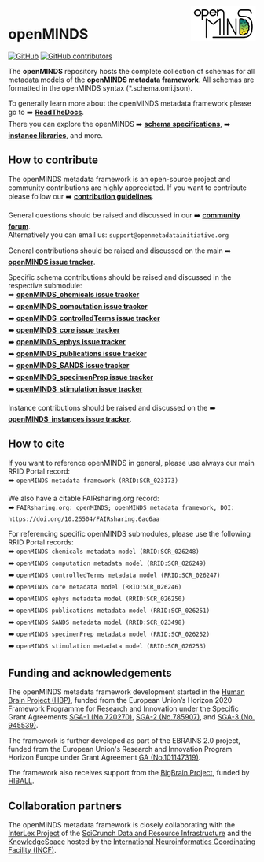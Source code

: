 <a href="/img/openMINDS_logo_light.png">
  <picture>
    <source media="(prefers-color-scheme: dark)" srcset="/img/openMINDS_logo_dark.png">
    <source media="(prefers-color-scheme: light)" srcset="/img/openMINDS_logo_light.png">
    <img alt="openMINDS" src="/img/openMINDS_logo_light.png" title="Logo created by Schlegel, Zehl, and Hagen Blixhavn." align="right" height="70">
  </picture>
</a>

# openMINDS

[![GitHub][license-shield]][license-url]
[![GitHub contributors][contributors-shield]][contributors-url]

The **openMINDS** repository hosts the complete collection of schemas for all metadata models of the **openMINDS metadata framework**. All schemas are formatted in the openMINDS syntax (*.schema.omi.json).

To generally learn more about the openMINDS metadata framework please go to :arrow_right: [**ReadTheDocs**][docu-url].  
There you can explore the openMINDS :arrow_right: [**schema specifications**][docu-schemas-url], :arrow_right: [**instance libraries**][docu-instances-url], and more.

## How to contribute

The openMINDS metadata framework is an open-source project and community contributions are highly appreciated. If you want to contribute please follow our :arrow_right: [**contribution guidelines**][contribution-url].

General questions should be raised and discussed in our :arrow_right: [**community forum**][community-forum].  
Alternatively you can email us: `support@openmetadatainitiative.org`

General contributions should be raised and discussed on the main :arrow_right: [**openMINDS issue tracker**][issuetracker-main].  

Specific schema contributions should be raised and discussed in the respective submodule:  
:arrow_right: [**openMINDS_chemicals issue tracker**][issuetracker-chemicals]  
:arrow_right: [**openMINDS_computation issue tracker**][issuetracker-computation]  
:arrow_right: [**openMINDS_controlledTerms issue tracker**][issuetracker-controlledTerms]  
:arrow_right: [**openMINDS_core issue tracker**][issuetracker-core]  
:arrow_right: [**openMINDS_ephys issue tracker**][issuetracker-ephys]  
:arrow_right: [**openMINDS_publications issue tracker**][issuetracker-publications]  
:arrow_right: [**openMINDS_SANDS issue tracker**][issuetracker-SANDS]  
:arrow_right: [**openMINDS_specimenPrep issue tracker**][issuetracker-specimenPrep]  
:arrow_right: [**openMINDS_stimulation issue tracker**][issuetracker-stimulation]  

Instance contributions should be raised and discussed on the :arrow_right: [**openMINDS_instances issue tracker**][issuetracker-instances].

## How to cite

If you want to reference openMINDS in general, please use always our main RRID Portal record:  
:arrow_right:  `openMINDS metadata framework (RRID:SCR_023173)`  

We also have a citable FAIRsharing.org record:  
:arrow_right: `FAIRsharing.org: openMINDS; openMINDS metadata framework, DOI: https://doi.org/10.25504/FAIRsharing.6ac6aa`

For referencing specific openMINDS submodules, please use the following RRID Portal records:  
:arrow_right:  `openMINDS chemicals metadata model (RRID:SCR_026248)`  
:arrow_right:  `openMINDS computation metadata model (RRID:SCR_026249)`  
:arrow_right:  `openMINDS controlledTerms metadata model (RRID:SCR_026247)`  
:arrow_right:  `openMINDS core metadata model (RRID:SCR_026246)`  
:arrow_right:  `openMINDS ephys metadata model (RRID:SCR_026250)`  
:arrow_right:  `openMINDS publications metadata model (RRID:SCR_026251)`  
:arrow_right:  `openMINDS SANDS metadata model (RRID:SCR_023498)`  
:arrow_right:  `openMINDS specimenPrep metadata model (RRID:SCR_026252)`  
:arrow_right:  `openMINDS stimulation metadata model (RRID:SCR_026253)`  


## Funding and acknowledgements

The openMINDS metadata framework development started in the [Human Brain Project (HBP)][hbp-website], funded from the European Union’s Horizon 2020 Framework Programme for Research and Innovation under the Specific Grant Agreements [SGA-1 (No.720270)][hbp-sga1-doi], [SGA-2 (No.785907)][hbp-sga2-doi], and [SGA-3 (No. 945539)][hbp-sga3-doi]. 

The framework is further developed as part of the EBRAINS 2.0 project, funded from the European Union's Research and Innovation Program Horizon Europe under Grant Agreement [GA (No.101147319)][ebrains2-doi].

The framework also receives support from the [BigBrain Project](https://bigbrainproject.org/), funded by [HIBALL][hiball-url].

## Collaboration partners

The openMINDS metadata framework is closely collaborating with the [InterLex Project][interlex-dashboard] of the [SciCrunch Data and Resource Infrastructure][scicrunch-website] and the [KnowledgeSpace][ks-website] hosted by the [International Neuroinformatics Coordinating Facility (INCF)][incf-website].

<!-- MARKDOWN LINKS & IMAGES -->
[community-forum]: https://neurostars.org/t/about-the-openminds-category/31428
[contribution-url]: https://openminds-documentation.readthedocs.io/en/latest/shared/contribution_guidelines.html
[contributors-url]: https://github.com/openMetadataInitiative/openMINDS/graphs/contributors
[contributors-shield]: https://img.shields.io/github/contributors/openMetadataInitiative/openMINDS
[docu-instances-url]: https://openminds-documentation.readthedocs.io/en/latest/instance_libraries.html
[docu-url]: https://openminds-documentation.readthedocs.io
[docu-schemas-url]: https://openminds-documentation.readthedocs.io/en/latest/schema_specifications.html
[ebrains2-doi]: https://doi.org/10.3030/101147319
[hiball-url]: https://bigbrainproject.org/hiball.html
[hbp-sga1-doi]: https://doi.org/10.3030/720270
[hbp-sga2-doi]: https://doi.org/10.3030/785907
[hbp-sga3-doi]: https://doi.org/10.3030/945539
[hbp-website]: https://www.humanbrainproject.eu
[incf-website]: https://www.incf.org
[interlex-dashboard]: https://scicrunch.org/scicrunch/interlex/dashboard
[issuetracker-chemicals]: https://github.com/openMetadataInitiative/openMINDS_chemicals/issues
[issuetracker-controlledTerms]: https://github.com/openMetadataInitiative/openMINDS_controlledTerms/issues
[issuetracker-computation]: https://github.com/openMetadataInitiative/openMINDS_computation/issues
[issuetracker-core]: https://github.com/openMetadataInitiative/openMINDS_core/issues
[issuetracker-ephys]: https://github.com/openMetadataInitiative/openMINDS_ephys/issues
[issuetracker-instances]: https://github.com/openMetadataInitiative/openMINDS_instances/issues
[issuetracker-main]: https://github.com/openMetadataInitiative/openMINDS/issues
[issuetracker-publications]: https://github.com/openMetadataInitiative/openMINDS_publications/issues
[issuetracker-SANDS]: https://github.com/openMetadataInitiative/openMINDS_SANDS/issues
[issuetracker-specimenPrep]: https://github.com/openMetadataInitiative/openMINDS_specimenPrep/issues
[issuetracker-stimulation]: https://github.com/openMetadataInitiative/openMINDS_stimulation/issues
[ks-website]: https://knowledge-space.org
[license-url]: https://raw.githubusercontent.com/openMetadataInitiative/openMINDS/main/LICENSE
[license-shield]: https://img.shields.io/github/license/openMetadataInitiative/openMINDS
[scicrunch-website]: https://scicrunch.org
